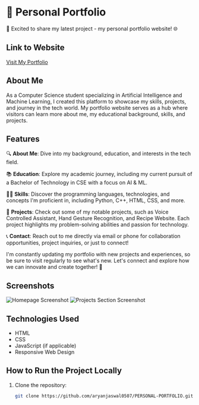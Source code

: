 # 🌟 Personal Portfolio

🚀 Excited to share my latest project - my personal portfolio website! 🌐

## Link to Website

[Visit My Portfolio](https://aryanjaswal0507.github.io/PERSONAL-PORTFOLIO/)

## About Me

As a Computer Science student specializing in Artificial Intelligence and Machine Learning, I created this platform to showcase my skills, projects, and journey in the tech world. My portfolio website serves as a hub where visitors can learn more about me, my educational background, skills, and projects.

## Features

🔍 **About Me**: Dive into my background, education, and interests in the tech field.

📚 **Education**: Explore my academic journey, including my current pursuit of a Bachelor of Technology in CSE with a focus on AI & ML.

👨‍💻 **Skills**: Discover the programming languages, technologies, and concepts I'm proficient in, including Python, C++, HTML, CSS, and more.

💼 **Projects**: Check out some of my notable projects, such as Voice Controlled Assistant, Hand Gesture Recognition, and Recipe Website. Each project highlights my problem-solving abilities and passion for technology.

📞 **Contact**: Reach out to me directly via email or phone for collaboration opportunities, project inquiries, or just to connect!

I'm constantly updating my portfolio with new projects and experiences, so be sure to visit regularly to see what's new. Let's connect and explore how we can innovate and create together! 🚀

## Screenshots

![Homepage Screenshot](images/screenshot1.png) <!-- Adjust the path if your image is located elsewhere -->
![Projects Section Screenshot](images/screenshot2.png) <!-- Adjust the path if your image is located elsewhere -->

## Technologies Used

- HTML
- CSS
- JavaScript (if applicable)
- Responsive Web Design

## How to Run the Project Locally

1. Clone the repository:
   ```bash
   git clone https://github.com/aryanjaswal0507/PERSONAL-PORTFOLIO.git
